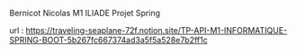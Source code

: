 Bernicot Nicolas M1 ILIADE Projet Spring

url : https://traveling-seaplane-72f.notion.site/TP-API-M1-INFORMATIQUE-SPRING-BOOT-5b267fc667374ad3a5f5a528e7b2ff1c